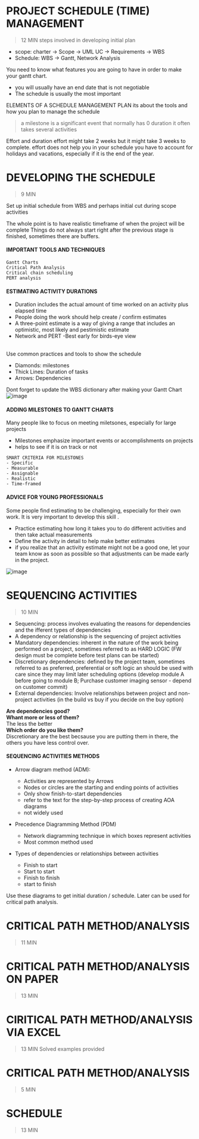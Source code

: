 # PROJECT SCHEDULE (TIME) MANAGEMENT
>12 MIN
steps involved in developing initial plan
- scope: charter -> Scope -> UML UC -> Requirements -> WBS
- Schedule: WBS -> Gantt, Network Analysis

You need to know what features you are going to have in order to make your gantt chart. 
- you will usually have an end date that is not negotiable 
- The schedule is usually the most important 

ELEMENTS OF A SCHEDULE MANAGEMENT PLAN 
its about the tools and how you plan to manage the schedule 

> a milestone is a significant event that normally has 0 duration
>   it often takes several activities 

Effort and duration 
effort might take 2 weeks but it might take 3 weeks to complete. 
effort does not help you in your schedule
you have to account for holidays and vacations, especially if it is the end of the year. 

# DEVELOPING THE SCHEDULE 
> 9 MIN

Set up initial schedule from WBS and perhaps initial cut during scope activities

The whole point is to have realistic timeframe of when the project will be complete
Things do not always start right after the previous stage is finished, sometimes there are buffers.</br>
#### IMPORTANT TOOLS AND TECHNIQUES
~~~
Gantt Charts
Critical Path Analysis 
Critical chain scheduling
PERT analysis 
~~~
#### ESTIMATING ACTIVITY DURATIONS
- Duration includes the actual amount of time worked on an activity plus elapsed time
- People doing the work should help create / confirm estimates
- A three-point estimate is a way of giving a range that includes an optimistic, most likely and pestimistic estimate
- Network and PERT -Best early for birds-eye view 
</br>
Use common practices and tools to show the schedule </br>

-  Diamonds: milestones
- Thick Lines: Duration of tasks
- Arrows: Dependencies

Dont forget to update the WBS dictionary after making your Gantt Chart 
![image](https://user-images.githubusercontent.com/48422525/152649313-f7e6ca5d-26f7-4288-bf46-f06db7bbf61a.png)

#### ADDING MILESTONES TO GANTT CHARTS
Many people like to focus on meeting miletsones, especially for large projects
- Milestones emphasize important events or accomplishments on projects 
- helps to see if it is on track or not
~~~
SMART CRITERIA FOR MILESTONES
- Specific 
- Measurable
- Assignable
- Realistic
- Time-framed
~~~
#### ADVICE FOR YOUNG PROFESSIONALS
Some people find estimating to be challenging, especially for their own work. It is very important to develop this skill .
- Practice estimating how long it takes you to do different activities and then take actual measurements 
- Define the activity in detail to help make better estimates
- if you realize that an activity estimate might not be a good one, let your team know as soon as possible so that adjustments can be made early in the project. 

![image](https://user-images.githubusercontent.com/48422525/152649611-7c30545a-b62f-46f4-ba46-c49b41006ef9.png)


# SEQUENCING ACTIVITIES
> 10 MIN
- Sequencing: process involves evaluating the reasons for dependencies and the ifferent types of dependencies
- A dependency or relationship is the sequencing of project activities
- Mandatory dependencies: inherent in the nature of the work being performed on a project, sometimes referred to as HARD LOGIC (FW design must be complete before test plans can be started)
- Discretionary dependencies: defined by the project team, sometimes referred to as preferred, preferential or soft logic an should be used with care since they may limit later scheduling  options (develop module A before going to module B; Purchase customer imaging sensor - depend on customer commit)
- External dependencies: Involve relationships between project and non-project activities (in the build vs buy if you decide on the buy option)

**Are dependencies good?** </br>
**Whant more or less of them?** </br>
The less the better </br>
**Which order do you like them?** </br>
Discretionary are the best becsause you are putting them in there, the others you have less control over. </br>

#### SEQUENCING ACTIVITIES METHODS
- Arrow diagram method (ADM): 
  - Activities are represented by Arrows
  - Nodes or circles are the starting and ending points of activities 
  - Only show finish-to-start dependencies
  - refer to the text for the step-by-step process of creating AOA diagrams 
  - not widely used 

- Precedence Diagramming Method (PDM)
  - Network diagramming technique in which boxes represent activities 
  - Most common method used

- Types of dependencies or relationships between activities 
  - Finish to start
  - Start to start
  -  Finish to finish
  -  start to finish


Use these diagrams to get initial duration / schedule. Later can be used for critical path analysis.




# CRITICAL PATH METHOD/ANALYSIS
> 11 MIN

# CRITICAL PATH METHOD/ANALYSIS ON PAPER
> 13 MIN

# CIRITICAL PATH METHOD/ANALYSIS VIA EXCEL
> 13 MIN
> Solved examples provided 

# CRITICAL PATH METHOD/ANALYSIS
> 5 MIN

# SCHEDULE
> 13 MIN

